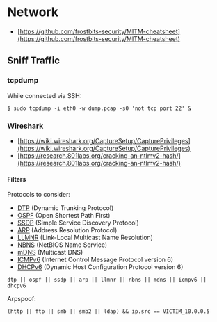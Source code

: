# Network

* [https://github.com/frostbits-security/MITM-cheatsheet](https://github.com/frostbits-security/MITM-cheatsheet)




## Sniff Traffic



### tcpdump

While connected via SSH:

```
$ sudo tcpdump -i eth0 -w dump.pcap -s0 'not tcp port 22' &
```



### Wireshark

* [https://wiki.wireshark.org/CaptureSetup/CapturePrivileges](https://wiki.wireshark.org/CaptureSetup/CapturePrivileges)
* [https://research.801labs.org/cracking-an-ntlmv2-hash/](https://research.801labs.org/cracking-an-ntlmv2-hash/)


#### Filters

Protocols to consider:

* [DTP](https://en.wikipedia.org/wiki/Dynamic_Trunking_Protocol) (Dynamic Trunking Protocol)
* [OSPF](https://en.wikipedia.org/wiki/Open_Shortest_Path_First) (Open Shortest Path First)
* [SSDP](https://en.wikipedia.org/wiki/Simple_Service_Discovery_Protocol) (Simple Service Discovery Protocol)
* [ARP](https://en.wikipedia.org/wiki/Address_Resolution_Protocol) (Address Resolution Protocol)
* [LLMNR](https://en.wikipedia.org/wiki/Link-Local_Multicast_Name_Resolution) (Link-Local Multicast Name Resolution)
* [NBNS](https://en.wikipedia.org/wiki/NetBIOS_over_TCP/IP) (NetBIOS Name Service)
* [mDNS](https://en.wikipedia.org/wiki/Multicast_DNS) (Multicast DNS)
* [ICMPv6](https://en.wikipedia.org/wiki/Internet_Control_Message_Protocol_for_IPv6) (Internet Control Message Protocol version 6)
* [DHCPv6](https://en.wikipedia.org/wiki/DHCPv6) (Dynamic Host Configuration Protocol version 6)

```
dtp || ospf || ssdp || arp || llmnr || nbns || mdns || icmpv6 || dhcpv6
```

Arpspoof:

```
(http || ftp || smb || smb2 || ldap) && ip.src == VICTIM_10.0.0.5
```
